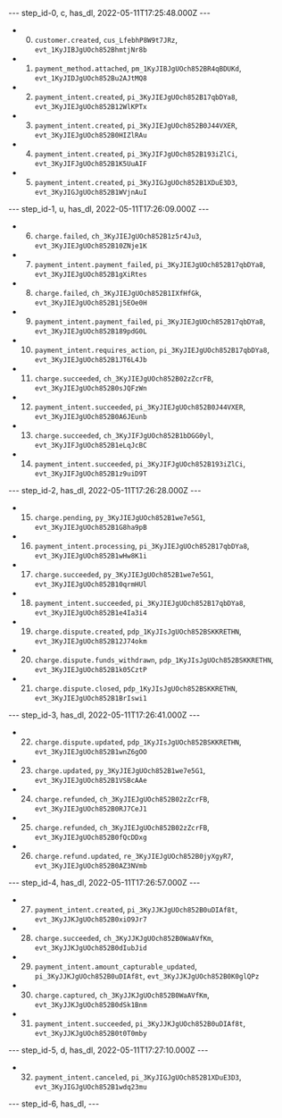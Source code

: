 --- step_id-0, c, has_dl, 2022-05-11T17:25:48.000Z ---
- 0. `customer.created`, `cus_LfebhP8W9t7JRz`, `evt_1KyJIBJgUOch852BhmtjNr8b`
- 1. `payment_method.attached`, `pm_1KyJIBJgUOch852BR4qBDUKd`, `evt_1KyJIDJgUOch852Bu2AJtMQ8`
- 2. `payment_intent.created`, `pi_3KyJIEJgUOch852B17qbDYa8`, `evt_3KyJIEJgUOch852B12WlKPTx`
- 3. `payment_intent.created`, `pi_3KyJIEJgUOch852B0J44VXER`, `evt_3KyJIEJgUOch852B0HIZlRAu`
- 4. `payment_intent.created`, `pi_3KyJIFJgUOch852B193iZlCi`, `evt_3KyJIFJgUOch852B1K5UuAIF`
- 5. `payment_intent.created`, `pi_3KyJIGJgUOch852B1XDuE3D3`, `evt_3KyJIGJgUOch852B1WVjnAuI`


--- step_id-1, u, has_dl, 2022-05-11T17:26:09.000Z ---
- 6. `charge.failed`, `ch_3KyJIEJgUOch852B1z5r4Ju3`, `evt_3KyJIEJgUOch852B10ZNje1K`
- 7. `payment_intent.payment_failed`, `pi_3KyJIEJgUOch852B17qbDYa8`, `evt_3KyJIEJgUOch852B1gXiRtes`
- 8. `charge.failed`, `ch_3KyJIEJgUOch852B1IXfHfGk`, `evt_3KyJIEJgUOch852B1j5EOe0H`
- 9. `payment_intent.payment_failed`, `pi_3KyJIEJgUOch852B17qbDYa8`, `evt_3KyJIEJgUOch852B189pdG0L`
- 10. `payment_intent.requires_action`, `pi_3KyJIEJgUOch852B17qbDYa8`, `evt_3KyJIEJgUOch852B1JT6L4Jb`
- 11. `charge.succeeded`, `ch_3KyJIEJgUOch852B02zZcrFB`, `evt_3KyJIEJgUOch852B0sJQFzWn`
- 12. `payment_intent.succeeded`, `pi_3KyJIEJgUOch852B0J44VXER`, `evt_3KyJIEJgUOch852B0A6JEunb`
- 13. `charge.succeeded`, `ch_3KyJIFJgUOch852B1bDGG0yl`, `evt_3KyJIFJgUOch852B1eLqJcBC`
- 14. `payment_intent.succeeded`, `pi_3KyJIFJgUOch852B193iZlCi`, `evt_3KyJIFJgUOch852B1z9uiD9T`


--- step_id-2, has_dl, 2022-05-11T17:26:28.000Z ---
- 15. `charge.pending`, `py_3KyJIEJgUOch852B1we7e5G1`, `evt_3KyJIEJgUOch852B1G8ha9pB`
- 16. `payment_intent.processing`, `pi_3KyJIEJgUOch852B17qbDYa8`, `evt_3KyJIEJgUOch852B1wHw8K1i`
- 17. `charge.succeeded`, `py_3KyJIEJgUOch852B1we7e5G1`, `evt_3KyJIEJgUOch852B10qrmHUl`
- 18. `payment_intent.succeeded`, `pi_3KyJIEJgUOch852B17qbDYa8`, `evt_3KyJIEJgUOch852B1e4Ia3i4`
- 19. `charge.dispute.created`, `pdp_1KyJIsJgUOch852BSKKRETHN`, `evt_3KyJIEJgUOch852B12J74okm`
- 20. `charge.dispute.funds_withdrawn`, `pdp_1KyJIsJgUOch852BSKKRETHN`, `evt_3KyJIEJgUOch852B1k05CztP`
- 21. `charge.dispute.closed`, `pdp_1KyJIsJgUOch852BSKKRETHN`, `evt_3KyJIEJgUOch852B1BrIswi1`


--- step_id-3, has_dl, 2022-05-11T17:26:41.000Z ---
- 22. `charge.dispute.updated`, `pdp_1KyJIsJgUOch852BSKKRETHN`, `evt_3KyJIEJgUOch852B1wnZ6gOO`
- 23. `charge.updated`, `py_3KyJIEJgUOch852B1we7e5G1`, `evt_3KyJIEJgUOch852B1VSBcAAe`
- 24. `charge.refunded`, `ch_3KyJIEJgUOch852B02zZcrFB`, `evt_3KyJIEJgUOch852B0RJ7CeJ1`
- 25. `charge.refunded`, `ch_3KyJIEJgUOch852B02zZcrFB`, `evt_3KyJIEJgUOch852B0fQcDDxg`
- 26. `charge.refund.updated`, `re_3KyJIEJgUOch852B0jyXgyR7`, `evt_3KyJIEJgUOch852B0AZ3NVmb`


--- step_id-4, has_dl, 2022-05-11T17:26:57.000Z ---
- 27. `payment_intent.created`, `pi_3KyJJKJgUOch852B0uDIAf8t`, `evt_3KyJJKJgUOch852B0xiO9Jr7`
- 28. `charge.succeeded`, `ch_3KyJJKJgUOch852B0WaAVfKm`, `evt_3KyJJKJgUOch852B0dIubJid`
- 29. `payment_intent.amount_capturable_updated`, `pi_3KyJJKJgUOch852B0uDIAf8t`, `evt_3KyJJKJgUOch852B0K0glQPz`
- 30. `charge.captured`, `ch_3KyJJKJgUOch852B0WaAVfKm`, `evt_3KyJJKJgUOch852B0dSk1Bnm`
- 31. `payment_intent.succeeded`, `pi_3KyJJKJgUOch852B0uDIAf8t`, `evt_3KyJJKJgUOch852B0t0T0mby`


--- step_id-5, d, has_dl, 2022-05-11T17:27:10.000Z ---
- 32. `payment_intent.canceled`, `pi_3KyJIGJgUOch852B1XDuE3D3`, `evt_3KyJIGJgUOch852B1wdq23mu`


--- step_id-6, has_dl,  ---


